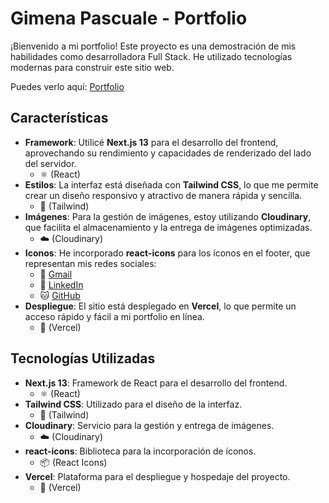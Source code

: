 # Gimena Pascuale - Portfolio

¡Bienvenido a mi portfolio! Este proyecto es una demostración de mis habilidades como desarrolladora Full Stack. He utilizado tecnologías modernas para construir este sitio web.

Puedes verlo aquí: [Portfolio](https://portfolio-q30rti06k-gimenas-projects-7932c636.vercel.app/)

## Características

- **Framework**: Utilicé **Next.js 13** para el desarrollo del frontend, aprovechando su rendimiento y capacidades de renderizado del lado del servidor. 
  - ⚛️ (React)
- **Estilos**: La interfaz está diseñada con **Tailwind CSS**, lo que me permite crear un diseño responsivo y atractivo de manera rápida y sencilla. 
  - 🌊 (Tailwind)
- **Imágenes**: Para la gestión de imágenes, estoy utilizando **Cloudinary**, que facilita el almacenamiento y la entrega de imágenes optimizadas. 
  - ☁️ (Cloudinary)
- **Iconos**: He incorporado **react-icons** para los íconos en el footer, que representan mis redes sociales:
  - 📧 [Gmail](mailto:tu-email@gmail.com)
  - 🔗 [LinkedIn](https://www.linkedin.com/in/tu-nombre/)
  - 🐱 [GitHub](https://github.com/TuUsuario)
- **Despliegue**: El sitio está desplegado en **Vercel**, lo que permite un acceso rápido y fácil a mi portfolio en línea. 
  - 🚀 (Vercel)

## Tecnologías Utilizadas

- **Next.js 13**: Framework de React para el desarrollo del frontend. 
  - ⚛️ (React)
- **Tailwind CSS**: Utilizado para el diseño de la interfaz. 
  - 🌊 (Tailwind)
- **Cloudinary**: Servicio para la gestión y entrega de imágenes. 
  - ☁️ (Cloudinary)
- **react-icons**: Biblioteca para la incorporación de íconos. 
  - 📦 (React Icons)
- **Vercel**: Plataforma para el despliegue y hospedaje del proyecto. 
  - 🚀 (Vercel)


